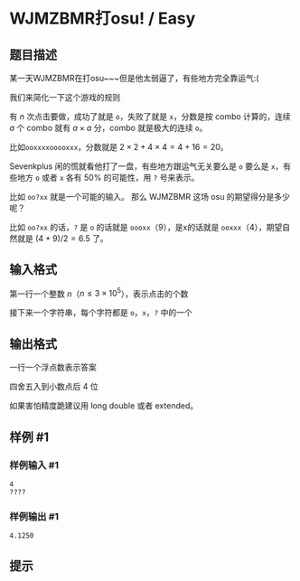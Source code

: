 # WJMZBMR打osu! / Easy

## 题目描述

某一天WJMZBMR在打osu~~~但是他太弱逼了，有些地方完全靠运气:(

我们来简化一下这个游戏的规则

有 $n$ 次点击要做，成功了就是 `o`，失败了就是 `x`，分数是按 combo 计算的，连续 $a$ 个 combo 就有 $a\times a$ 分，combo 就是极大的连续 `o`。

比如`ooxxxxooooxxx`，分数就是 $2 \times 2 + 4 \times 4 = 4 +16=20$。

Sevenkplus 闲的慌就看他打了一盘，有些地方跟运气无关要么是 `o` 要么是 `x`，有些地方 `o` 或者 `x` 各有 $50\%$ 的可能性，用 `?` 号来表示。

比如 `oo?xx` 就是一个可能的输入。
那么 WJMZBMR 这场 osu 的期望得分是多少呢？

比如 `oo?xx` 的话，`?` 是 `o` 的话就是 `oooxx`（$9$），是x的话就是 `ooxxx`（$4$），期望自然就是 $(4+9)/2 =6.5$ 了。

## 输入格式

第一行一个整数 $n$（$n\le3\times10^5$），表示点击的个数

接下来一个字符串，每个字符都是 `o`，`x`，`?` 中的一个


## 输出格式

一行一个浮点数表示答案

四舍五入到小数点后 $4$ 位

如果害怕精度跪建议用 long double 或者 extended。

## 样例 #1

### 样例输入 #1
```
4
????
```

### 样例输出 #1

```
4.1250
```

## 提示


